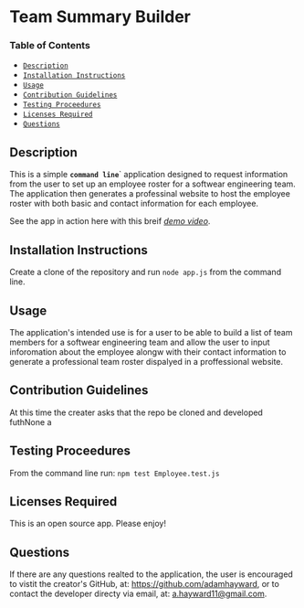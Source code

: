 # Team Summary Builder
### Table of Contents 
- [`Description`](#Description "check out a brief description & demo of the app") 
- [`Installation Instructions`](#InstallationInstructions "how to install the app") 
- [`Usage`](#Usage "intended use") 
- [`Contribution Guidelines`](#ContributionGuidelines "requirements to contribute to project") 
- [`Testing Proceedures`](#TestingProceedures "instructions on how to test the app") 
- [`Licenses Required`](#LicensesRequired "license requirements") 
- [`Questions`](#Questions "ask the developer") 

## Description
This is a simple **`command line`**` application designed to request information from the user to set up an employee roster for a softwear engineering team. The application then generates a professinal website to host the employee roster with both basic and contact information for each employee. 

See the app in action here with this breif [*demo video*](https://drive.google.com/file/d/1GNH6dN0Dyqv3zgU2yR_agNdjP2m4jWNK/view?usp=sharing).

## Installation Instructions
Create a clone of the repository and run `node app.js` from the command line.

## Usage
The application's intended use is for a user to be able to build a list of team members for a softwear engineering team and allow the user to input inforomation about the employee alongw with their contact information to generate a professional team roster dispalyed in a proffessional website.

## Contribution Guidelines
At this time the creater asks that the repo be cloned and developed futhNone a

## Testing Proceedures
From the command line run: `npm test Employee.test.js`

## Licenses Required
This is an open source app. 
Please enjoy!

## Questions
If there are any questions realted to the application, the user is 
encouraged to vistit the creator's GitHub, at: https://github.com/adamhayward,
or to contact the developer directy via email, at: a.hayward11@gmail.com.
   